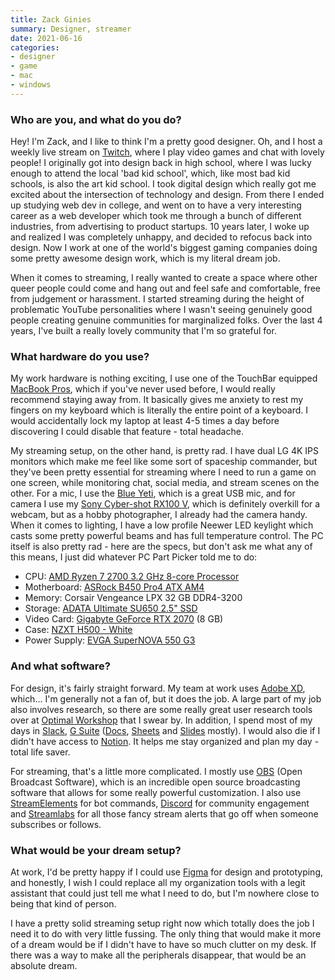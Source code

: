 ```yaml
---
title: Zack Ginies
summary: Designer, streamer
date: 2021-06-16
categories:
- designer
- game
- mac
- windows
---
```


### Who are you, and what do you do?

Hey! I'm Zack, and I like to think I'm a pretty good designer. Oh, and I host a weekly live stream on [Twitch](https://www.twitch.tv/traderzed "Zack's Twitch account."), where I play video games and chat with lovely people! I originally got into design back in high school, where I was lucky enough to attend the local 'bad kid school', which, like most bad kid schools, is also the art kid school. I took digital design which really got me excited about the intersection of technology and design. From there I ended up studying web dev in college, and went on to have a very interesting career as a web developer which took me through a bunch of different industries, from advertising to product startups. 10 years later, I woke up and realized I was completely unhappy, and decided to refocus back into design. Now I work at one of the world's biggest gaming companies doing some pretty awesome design work, which is my literal dream job. 

When it comes to streaming, I really wanted to create a space where other queer people could come and hang out and feel safe and comfortable, free from judgement or harassment. I started streaming during the height of problematic YouTube personalities where I wasn't seeing genuinely good people creating genuine communities for marginalized folks. Over the last 4 years, I've built a really lovely community that I'm so grateful for.

### What hardware do you use?

My work hardware is nothing exciting, I use one of the TouchBar equipped [MacBook Pros][macbook-pro], which if you've never used before, I would really recommend staying away from. It basically gives me anxiety to rest my fingers on my keyboard which is literally the entire point of a keyboard. I would accidentally lock my laptop at least 4-5 times a day before discovering I could disable that feature - total headache. 

My streaming setup, on the other hand, is pretty rad. I have dual LG 4K IPS monitors which make me feel like some sort of spaceship commander, but they've been pretty essential for streaming where I need to run a game on one screen, while monitoring chat, social media, and stream scenes on the other. For a mic, I use the [Blue Yeti][yeti], which is a great USB mic, and for camera I use my [Sony Cyber-shot RX100 V][cyber-shot-rx100-v], which is definitely overkill for a webcam, but as a hobby photographer, I already had the camera handy. When it comes to lighting, I have a low profile Neewer LED keylight which casts some pretty powerful beams and has full temperature control. The PC itself is also pretty rad - here are the specs, but don't ask me what any of this means, I just did whatever PC Part Picker told me to do:

- CPU: [AMD Ryzen 7 2700 3.2 GHz 8-core Processor][ryzen-7-2700]
- Motherboard: [ASRock B450 Pro4 ATX AM4][b450-pro4]
- Memory: Corsair Vengeance LPX 32 GB DDR4-3200
- Storage: [ADATA Ultimate SU650 2.5" SSD][ultimate-su650]
- Video Card: [Gigabyte GeForce RTX 2070][geforce-rtx-2070] (8 GB)
- Case: [NZXT H500 - White][h500]
- Power Supply: [EVGA SuperNOVA 550 G3][supernova-550-g3]

### And what software?

For design, it's fairly straight forward. My team at work uses [Adobe XD][xd], which... I'm generally not a fan of, but it does the job. A large part of my job also involves research, so there are some really great user research tools over at [Optimal Workshop](https://www.optimalworkshop.com/ "User research and testing tools.") that I swear by. In addition, I spend most of my days in [Slack][], [G Suite][g-suite] ([Docs][google-docs], [Sheets][google-sheets] and [Slides][google-slides] mostly). I would also die if I didn't have access to [Notion][]. It helps me stay organized and plan my day - total life saver. 

For streaming, that's a little more complicated. I mostly use [OBS][obs-studio] (Open Broadcast Software), which is an incredible open source broadcasting software that allows for some really powerful customization. I also use [StreamElements][] for bot commands, [Discord][] for community engagement and [Streamlabs](https://streamlabs.com/ "Tools for streamers.") for all those fancy stream alerts that go off when someone subscribes or follows. 

### What would be your dream setup?

At work, I'd be pretty happy if I could use [Figma][] for design and prototyping, and honestly, I wish I could replace all my organization tools with a legit assistant that could just tell me what I need to do, but I'm nowhere close to being that kind of person. 

I have a pretty solid streaming setup right now which totally does the job I need it to do with very little fussing. The only thing that would make it more of a dream would be if I didn't have to have so much clutter on my desk. If there was a way to make all the peripherals disappear, that would be an absolute dream.

[b450-pro4]: https://www.asrock.com/mb/Amd/B450%20Pro4/ "A motherboard."
[cyber-shot-rx100-v]: https://www.sony.com/electronics/cyber-shot-compact-cameras/dsc-rx100m5 "A 21 megapixel compact camera."
[discord]: https://discordapp.com/ "A voice and text chat service."
[figma]: https://www.figma.com/ "A collaborative design prototype service."
[g-suite]: https://gsuite.google.com/ "A hosted solution for email, calendaring and more."
[geforce-rtx-2070]: https://www.nvidia.com/en-au/geforce/graphics-cards/rtx-2070/ "A graphics card."
[google-docs]: https://en.wikipedia.org/wiki/Google_Docs "A web-based office suite."
[google-sheets]: https://www.google.com/sheets/about/ "Online spreadsheet software."
[google-slides]: https://www.google.com/slides/about/ "Web-based presentation software."
[h500]: https://www.nzxt.com/products/h500-matte-white "A PC desktop case."
[macbook-pro]: https://www.apple.com/macbook-pro/ "A laptop."
[notion]: https://www.notion.so/ "A collaborative wiki service."
[obs-studio]: https://obsproject.com/ "Video recording and streaming software."
[ryzen-7-2700]: http://web.archive.org/web/20221008150611/http://www.amd.com/en/products/cpu/amd-ryzen-7-2700 "A computer processor."
[slack]: https://slack.com/ "A collaboration service."
[streamelements]: https://streamelements.com/ "A chatbot and overlay service for streamers."
[supernova-550-g3]: http://web.archive.org/web/20220630141324/https://www.evga.com/Products/product.aspx?pn=220-G3-0550-Y1 "A power supply unit for PCs."
[ultimate-su650]: http://web.archive.org/web/20211201035103/https://www.adata.com/us/specification/503 "A solid state drive."
[xd]: https://www.adobe.com/products/xd.html "A UI/UX design tool."
[yeti]: http://bluemic.com/yeti/ "A USB microphone."
